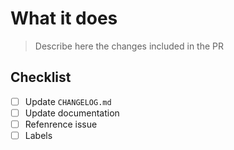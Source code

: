 # What it does

> Describe here the changes included in the PR

## Checklist

- [ ] Update `CHANGELOG.md`
- [ ] Update documentation
- [ ] Refenrence issue
- [ ] Labels
